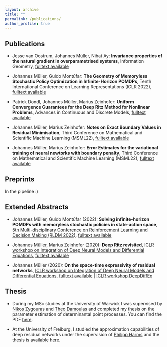```yaml
---
layout: archive
title: ""
permalink: /publications/
author_profile: true
---
```


## Publications



* Jesse van Oostrum, Johannes Müller, Nihat Ay:
**Invariance properties of the natural gradient
in overparametrised systems**, Information Geometry, [fulltext available](https://link.springer.com/article/10.1007/s41884-022-00067-9) 

* Johannes Müller, Guido Montúfar:
**The Geometry of Memoryless Stochastic Policy Optimization in Infinite-Horizon POMDPs**, Tenth International Conference on Learning Representations (ICLR 2022), [fulltext available](https://openreview.net/forum?id=A05I5IvrdL-) 

* Patrick Dondl, Johannes Müller, Marius Zeinhofer:
**Uniform Convergence Guarantees for the Deep Ritz Method for Nonlinear Problems**, Advances in Continuous and Discrete Models, [fulltext available](https://advancesindifferenceequations.springeropen.com/articles/10.1186/s13662-022-03722-8) 

* Johannes Müller, Marius Zeinhofer:
**Notes on Exact Boundary Values in Residual Minimisation**, Third Conference on Mathematical and Scientific Machine Learning (MSML22),
[fulltext available](https://msml22.github.io/msml22papers/exact_boundary.pdf)

* Johannes Müller, Marius Zeinhofer:
**Error Estimates for the variational training of neural newtorks with boundary penalty**, Third Conference on Mathematical and Scientific Machine Learning (MSML22), [fulltext available](https://proceedings.mlr.press/v190/muller22a.html)

## Preprints

In the pipeline :)

## Extended Abstracts

* Johannes Müller, Guido Montúfar (2022): **Solving infinite-horizon POMDPs with memoryless stochastic policies in state-action space**,  [5th Multi-disciplinary Conference on Reinforcement Learning and Decision Making (RLDM 2022)](https://rldm.org/), 
[fulltext available](https://arxiv.org/abs/2205.14098)

* Johannes Müller, Marius Zeinhofer (2020):
**Deep Ritz revisited**,
[ICLR workshop on Integration of Deep Neural Models and Differential Equations](http://iclr2020deepdiffeq.rice.edu/), 
[fulltext available](https://arxiv.org/abs/1912.03937)

* Johannes Müller (2020):
**On the space-time expressivity of  residual  networks**,
[ICLR workshop on Integration of Deep Neural Models and Differential Equations](http://iclr2020deepdiffeq.rice.edu/),
[fulltext available](https://arxiv.org/abs/1910.09599) | [ICLR workshop DeepDiffEq](http://iclr2020deepdiffeq.rice.edu/)

## Thesis

* During my MSc studies at the University  of Warwick I was supervised by [Nikos Zygouras](https://warwick.ac.uk/fac/sci/maths/people/staff/zygouras/) and [Theo Damoulas](https://warwick.ac.uk/fac/sci/statistics/staff/academic-research/damoulas) and completed my  thesis on the parameter estimation of determinantal point processes. You can find the PDF [here](/files/MSc-thesis.pdf). 
 
* At the University of  Freiburg, I studied the approximation capabilities of deep residual networks under the supervision of [Philipp Harms](https://www.philippharms.com/) and  the thesis is available [here](https://freidok.uni-freiburg.de/data/151788).

